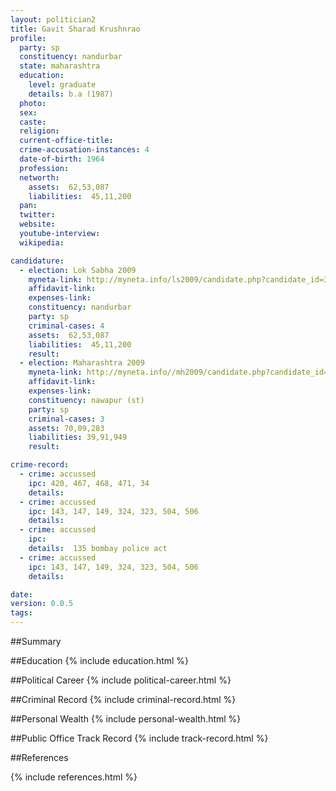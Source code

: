 ```yaml
---
layout: politician2
title: Gavit Sharad Krushnrao
profile: 
  party: sp
  constituency: nandurbar
  state: maharashtra
  education: 
    level: graduate
    details: b.a (1987)
  photo: 
  sex: 
  caste: 
  religion: 
  current-office-title: 
  crime-accusation-instances: 4
  date-of-birth: 1964
  profession: 
  networth: 
    assets:  62,53,087
    liabilities:  45,11,200
  pan: 
  twitter: 
  website: 
  youtube-interview: 
  wikipedia: 

candidature: 
  - election: Lok Sabha 2009
    myneta-link: http://myneta.info/ls2009/candidate.php?candidate_id=3438
    affidavit-link: 
    expenses-link: 
    constituency: nandurbar 
    party: sp
    criminal-cases: 4
    assets:  62,53,087
    liabilities:  45,11,200
    result:  
  - election: Maharashtra 2009
    myneta-link: http://myneta.info//mh2009/candidate.php?candidate_id=447
    affidavit-link: 
    expenses-link: 
    constituency: nawapur (st) 
    party: sp
    criminal-cases: 3
    assets: 70,09,283
    liabilities: 39,91,949
    result:  

crime-record: 
  - crime: accussed
    ipc: 420, 467, 468, 471, 34
    details:    
  - crime: accussed
    ipc: 143, 147, 149, 324, 323, 504, 506
    details:    
  - crime: accussed
    ipc: 
    details:  135 bombay police act  
  - crime: accussed
    ipc: 143, 147, 149, 324, 323, 504, 506
    details:    

date: 
version: 0.0.5
tags: 
---
```

##Summary


##Education
{% include education.html %}


##Political Career
{% include political-career.html %}


##Criminal Record
{% include criminal-record.html %}


##Personal Wealth
{% include personal-wealth.html %}


##Public Office Track Record
{% include track-record.html %}


##References


{% include references.html %}